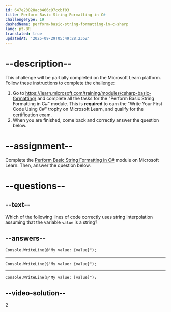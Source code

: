 ```yaml
---
id: 647e23828acb466c97ccbf03
title: Perform Basic String Formatting in C#
challengeType: 19
dashedName: perform-basic-string-formatting-in-c-sharp
lang: pt-BR
translated: true
updatedAt: '2025-09-29T05:49:28.235Z'
---
```


# --description--

This challenge will be partially completed on the Microsoft Learn platform. Follow these instructions to complete the challenge:

1. Go to <a href="https://learn.microsoft.com/training/modules/csharp-basic-formatting/" target="_blank" rel="noreferrer">https://learn.microsoft.com/training/modules/csharp-basic-formatting/</a> and complete all the tasks for the "Perform Basic String Formatting in C#" module. This is **required** to earn the "Write Your First Code Using C#" trophy on Microsoft Learn, and qualify for the certification exam.
1. When you are finished, come back and correctly answer the question below.

# --assignment--

Complete the <a href="https://learn.microsoft.com/training/modules/csharp-basic-formatting/" target="_blank" rel="noreferrer">Perform Basic String Formatting in C#</a> module on Microsoft Learn. Then, answer the question below.

# --questions--

## --text--

Which of the following lines of code correctly uses string interpolation assuming that the variable `value` is a string?

## --answers--

`Console.WriteLine(@"My value: {value}");`

---

`Console.WriteLine($"My value: {value}");`

---

`Console.WriteLine(@"My value: [value]");`

## --video-solution--

2
